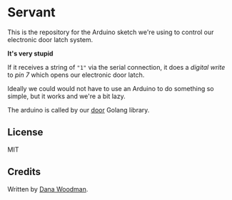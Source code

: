 # Servant

This is the repository for the Arduino sketch we're using to control our electronic door latch system. 

**It's very stupid**

If it receives a string of `"1"` via the serial connection, it does a *digital write* to *pin 7* which opens our electronic door latch. 

Ideally we could would not have to use an Arduino to do something so simple, but it works and we're a bit lazy.

The arduino is called by our [door](https://github.com/chimera/door) Golang library.


## License

MIT


## Credits

Written by [Dana Woodman](http://danawoodman.com).
